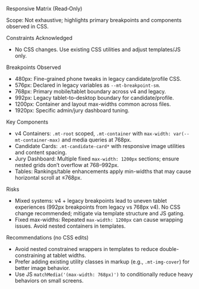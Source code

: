 Responsive Matrix (Read‑Only)

Scope: Not exhaustive; highlights primary breakpoints and components observed in CSS.

Constraints Acknowledged
- No CSS changes. Use existing CSS utilities and adjust templates/JS only.

Breakpoints Observed
- 480px: Fine-grained phone tweaks in legacy candidate/profile CSS.
- 576px: Declared in legacy variables as `--mt-breakpoint-sm`.
- 768px: Primary mobile/tablet boundary across v4 and legacy.
- 992px: Legacy tablet-to-desktop boundary for candidate/profile.
- 1200px: Container and layout max-widths common across files.
- 1920px: Specific admin/jury dashboard tuning.

Key Components
- v4 Containers: `.mt-root` scoped, `.mt-container` with `max-width: var(--mt-container-max)` and media queries at 768px.
- Candidate Cards: `.mt-candidate-card*` with responsive image utilities and content spacing.
- Jury Dashboard: Multiple fixed `max-width: 1200px` sections; ensure nested grids don’t overflow at 768–992px.
- Tables: Rankings/table enhancements apply min-widths that may cause horizontal scroll at ≤768px.

Risks
- Mixed systems: v4 + legacy breakpoints lead to uneven tablet experiences (992px breakpoints from legacy vs 768px v4). No CSS change recommended; mitigate via template structure and JS gating.
- Fixed max-widths: Repeated `max-width: 1200px` can cause wrapping issues. Avoid nested containers in templates.

Recommendations (no CSS edits)
- Avoid nested constrained wrappers in templates to reduce double-constraining at tablet widths.
- Prefer adding existing utility classes in markup (e.g., `.mt-img-cover`) for better image behavior.
- Use JS `matchMedia('(max-width: 768px)')` to conditionally reduce heavy behaviors on small screens.
